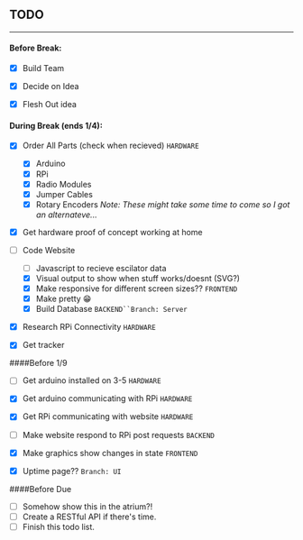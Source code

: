 TODO
----
----

#### Before Break:
 - [x] Build Team
 - [x] Decide on Idea
 - [x] Flesh Out idea



#### During Break (ends 1/4):
 - [x] Order All Parts (check when recieved) `HARDWARE`
    - [x] Arduino
    - [x] RPi
    - [x] Radio Modules
    - [x] Jumper Cables
    - [x] Rotary Encoders *Note: These might take some time to come so I got an alternateve...*
 - [x] Get hardware proof of concept working at home
 - [ ] Code Website
    - [ ] Javascript to recieve escilator data
    - [x] Visual output to show when stuff works/doesnt (SVG?)
    - [x] Make responsive for different screen sizes?? `FRONTEND`
    - [x] Make pretty :grin:
    - [x] Build Database `BACKEND``Branch: Server`
 - [x] Research RPi Connectivity `HARDWARE`
 - [x] Get tracker


 ####Before 1/9
 - [ ] Get arduino installed on 3-5 `HARDWARE`
 - [x] Get arduino communicating with RPi `HARDWARE`
 - [x] Get RPi communicating with website `HARDWARE`
 - [ ] Make website respond to RPi post requests `BACKEND`
 - [x] Make graphics show changes in state `FRONTEND`
 - [x] Uptime page?? `Branch: UI`


 ####Before Due
 - [ ] Somehow show this in the atrium?!
 - [ ] Create a RESTful API if there's time.
 - [ ] Finish this todo list.
